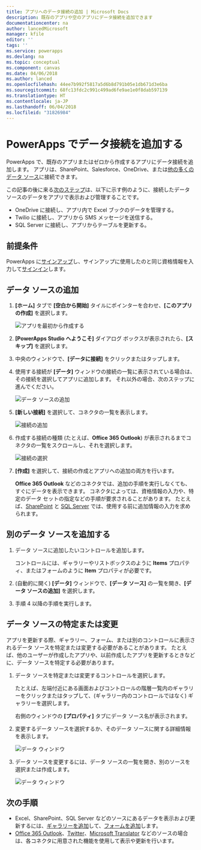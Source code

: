 ```yaml
---
title: アプリへのデータ接続の追加 | Microsoft Docs
description: 既存のアプリや空のアプリにデータ接続を追加できます
documentationcenter: na
author: lancedMicrosoft
manager: kfile
editor: ''
tags: ''
ms.service: powerapps
ms.devlang: na
ms.topic: conceptual
ms.component: canvas
ms.date: 04/06/2018
ms.author: lanced
ms.openlocfilehash: 44ee7b992f5817a5d6b8d791b05e1db671d3e6ba
ms.sourcegitcommit: 68fc13fdc2c991c499ad6fe9ae1e0f8dab597139
ms.translationtype: HT
ms.contentlocale: ja-JP
ms.lasthandoff: 06/04/2018
ms.locfileid: "31826984"
---
```

# <a name="add-a-data-connection-in-powerapps"></a>PowerApps でデータ接続を追加する
PowerApps で、既存のアプリまたはゼロから作成するアプリにデータ接続を追加します。 アプリは、SharePoint、Salesforce、OneDrive、または[他の多くのデータ ソース](connections-list.md)に接続できます。

この記事の後に来る[次のステップ](#next-steps)は、以下に示す例のように、接続したデータ ソースのデータをアプリで表示および管理することです。

* OneDrive に接続し、アプリ内で Excel ブックのデータを管理する。
* Twilio に接続し、アプリから SMS メッセージを送信する。
* SQL Server に接続し、アプリからテーブルを更新する。

## <a name="prerequisites"></a>前提条件
PowerApps に[サインアップ](../signup-for-powerapps.md)し、サインアップに使用したのと同じ資格情報を入力して[サインイン](http://web.powerapps.com)します。

## <a name="add-a-data-source"></a>データ ソースの追加
1. **[ホーム]** タブで **[空白から開始]** タイルにポインターを合わせ、**[このアプリの作成]** を選択します。

    ![アプリを最初から作成する](./media/add-data-connection/blank-app-tile.png)

1. **[PowerApps Studio へようこそ]** ダイアログ ボックスが表示されたら、**[スキップ]** を選択します。

3. 中央のウィンドウで、**[データに接続]** をクリックまたはタップします。

4. 使用する接続が **[データ]** ウィンドウの接続の一覧に表示されている場合は、その接続を選択してアプリに追加します。 それ以外の場合、次のステップに進んでください。

    ![データ ソースの追加](./media/add-data-connection/choose-existing-connections.png)

5. **[新しい接続]** を選択して、コネクタの一覧を表示します。

    ![接続の追加](./media/add-data-connection/new-connection.png)

6. 作成する接続の種類 (たとえば、**Office 365 Outlook**) が表示されるまでコネクタの一覧をスクロールし、それを選択します。

    ![接続の選択](./media/add-data-connection/choose-connection.png)

7. **[作成]** を選択して、接続の作成とアプリへの追加の両方を行います。

    **Office 365 Outlook** などのコネクタでは、追加の手順を実行しなくても、すぐにデータを表示できます。 コネクタによっては、資格情報の入力や、特定のデータ セットの指定などの手順が要求されることがあります。 たとえば、[SharePoint](connections/connection-sharepoint-online.md) と [SQL Server](connections/connection-azure-sqldatabase.md) では、使用する前に追加情報の入力を求められます。

## <a name="add-another-data-source"></a>別のデータ ソースを追加する
1. データ ソースに追加したいコントロールを追加します。

    コントロールには、ギャラリーやリストボックスのように **Items** プロパティ、またはフォームのように **Item** プロパティが必要です。

1. (自動的に開く) **[データ]** ウィンドウで、**[データ ソース]** の一覧を開き、**[データ ソースの追加]** を選択します。

1. 手順 4 以降の手順を実行します。

## <a name="identify-or-change-a-data-source"></a>データ ソースの特定または変更
アプリを更新する際、ギャラリー、フォーム、または別のコントロールに表示されるデータ ソースを特定または変更する必要があることがあります。 たとえば、他のユーザーが作成したアプリや、以前作成したアプリを更新するときなどに、データ ソースを特定する必要があります。

1. データ ソースを特定または変更するコントロールを選択します。

    たとえば、左端付近にある画面およびコントロールの階層一覧内のギャラリーをクリックまたはタップして、(ギャラリー内のコントロールではなく) ギャラリーを選択します。

    右側のウィンドウの **[プロパティ]** タブにデータ ソース名が表示されます。

2. 変更するデータ ソースを選択するか、そのデータ ソースに関する詳細情報を表示します。

    ![データ ウィンドウ](./media/add-data-connection/data-pane.png)

3. データ ソースを変更するには、データ ソースの一覧を開き、別のソースを選択または作成します。

     ![データ ウィンドウ](./media/add-data-connection/datasource-list.png)

## <a name="next-steps"></a>次の手順
* Excel、SharePoint、SQL Server などのソースにあるデータを表示および更新するには、[ギャラリーを追加](add-gallery.md)して、[フォームを追加](add-form.md)します。
* [Office 365 Outlook](connections/connection-office365-outlook.md)、[Twitter](connections/connection-twitter.md)、[Microsoft Translator](connections/connection-microsoft-translator.md) などのソースの場合は、各コネクタに用意された機能を使用して表示や更新を行います。
